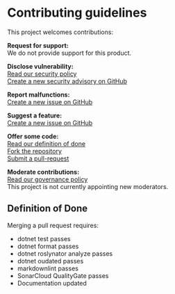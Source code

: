 # Contributing guidelines

This project welcomes contributions:

**Request for support:**  
We do not provide support for this product.

**Disclose vulnerability:**  
[Read our security policy](https://github.com/ArwynFr/dotnet-integration-testing/blob/main/.github/SECURITY.md)  
[Create a new security advisory on GitHub](https://github.com/ArwynFr/dotnet-integration-testing/security/advisories)

**Report malfunctions:**  
[Create a new issue on GitHub](https://github.com/ArwynFr/dotnet-integration-testing/issues/new/choose)

**Suggest a feature:**  
[Create a new issue on GitHub](https://github.com/ArwynFr/dotnet-integration-testing/issues/new/choose)

**Offer some code:**  
[Read our definition of done](https://github.com/ArwynFr/dotnet-integration-testing/blob/main/.github/CONTRIBUTING.md#definition-of-done)  
[Fork the repository](https://github.com/ArwynFr/dotnet-integration-testing/fork)  
[Submit a pull-request](https://github.com/ArwynFr/dotnet-integration-testing/compare)

**Moderate contributions:**  
[Read our governance policy](https://github.com/ArwynFr/dotnet-integration-testing/blob/main/.github/GOVERNANCE.md)  
This project is not currently appointing new moderators.

## Definition of Done

Merging a pull request requires:

- dotnet test passes
- dotnet format passes
- dotnet roslynator analyze passes
- dotnet oudated passes
- markdownlint passes
- SonarCloud QualityGate passes
- Documentation updated
